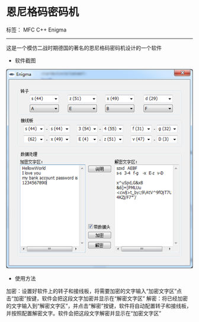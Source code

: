# 恩尼格码密码机

标签： MFC C++ Enigma

---

这是一个模仿二战时期德国的著名的恩尼格码密码机设计的一个软件

 - 软件截图
 
![profile](doc/Enigma.png)
 - 使用方法
 
 加密：设置好软件上的转子和接线板，将需要加密的文字输入“加密文字区”点击“加密”按键，软件会把这段文字加密并显示在“解密文字区”
 解密：将已经加密的文字输入到“解密文字区”，并点击“解密”按键，软件将自动配置转子和接线板，并按照配置解密文字。软件会把这段文字解密并显示在“加密文字区”

